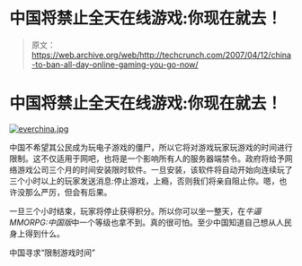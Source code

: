 # 中国将禁止全天在线游戏:你现在就去！

> 原文：<https://web.archive.org/web/http://techcrunch.com/2007/04/12/china-to-ban-all-day-online-gaming-you-go-now/>

# 中国将禁止全天在线游戏:你现在就去！

[![everchina.jpg](img/edc8f7dca83e7ab056505ada5f62696f.png)](https://web.archive.org/web/20210227161130/https://beta.techcrunch.com/wp-content/uploads/2007/04/everchina.jpg "everchina.jpg")

中国不希望其公民成为玩电子游戏的僵尸，所以它将对游戏玩家玩游戏的时间进行限制。这不仅适用于网吧，也将是一个影响所有人的服务器端禁令。政府将给予网络游戏公司三个月的时间安装限时软件。一旦安装，该软件将自动开始向连续玩了三个小时以上的玩家发送消息:停止游戏，上瘾，否则我们将亲自阻止你。嗯，也许没那么严厉，但会有后果。

一旦三个小时结束，玩家将停止获得积分。所以你可以坐一整天，在*牛逼 MMORPG:中国版*中一个等级也拿不到。真的很可怕。至少中国知道自己想从人民身上得到什么。

中国寻求“限制游戏时间”